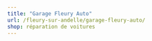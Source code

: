 ```yaml
---
title: "Garage Fleury Auto"
url: /fleury-sur-andelle/garage-fleury-auto/
shop: réparation de voitures
---
```

